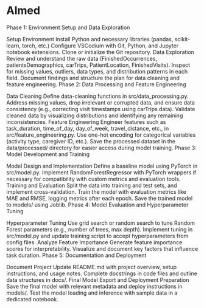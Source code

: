 # AImed
 
Phase 1: Environment Setup and Data Exploration

 Setup Environment
Install Python and necessary libraries (pandas, scikit-learn, torch, etc.)
Configure VSCodium with Git, Python, and Jupyter notebook extensions.
Clone or initialize the Git repository.
 Data Exploration
Review and understand the raw data (FinishedOccurrences, patientsDemographics, carTrips, PatientLocation, FinishedVisits).
Inspect for missing values, outliers, data types, and distribution patterns in each field.
Document findings and structure the plan for data cleaning and feature engineering.
Phase 2: Data Processing and Feature Engineering

 Data Cleaning
Define data-cleaning functions in src/data_processing.py.
Address missing values, drop irrelevant or corrupted data, and ensure data consistency (e.g., correcting visit timestamps using carTrips data).
Validate cleaned data by visualizing distributions and identifying any remaining inconsistencies.
 Feature Engineering
Engineer features such as task_duration, time_of_day, day_of_week, travel_distance, etc., in src/feature_engineering.py.
Use one-hot encoding for categorical variables (activity type, caregiver ID, etc.).
Save the processed dataset in the data/processed/ directory for easier access during model training.
Phase 3: Model Development and Training

 Model Design and Implementation
Define a baseline model using PyTorch in src/model.py.
Implement RandomForestRegressor with PyTorch wrappers if necessary for compatibility with custom metrics and evaluation tools.
 Training and Evaluation
Split the data into training and test sets, and implement cross-validation.
Train the model with evaluation metrics like MAE and RMSE, logging metrics after each epoch.
Save the trained model to models/ using Joblib.
Phase 4: Model Evaluation and Hyperparameter Tuning

 Hyperparameter Tuning
Use grid search or random search to tune Random Forest parameters (e.g., number of trees, max depth).
Implement tuning in src/model.py and update training script to accept hyperparameters from config files.
 Analyze Feature Importance
Generate feature importance scores for interpretability.
Visualize and document key factors that influence task duration.
Phase 5: Documentation and Deployment

 Document Project
Update README.md with project overview, setup instructions, and usage notes.
Complete docstrings in code files and outline data structures in docs/.
 Final Model Export and Deployment Preparation
Save the final model with relevant metadata and deploy instructions in models/.
Test the model loading and inference with sample data in a dedicated notebook.
